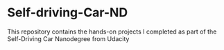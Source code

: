 # Self-driving-Car-ND
This repository contains the hands-on projects I completed as part of the Self-Driving Car Nanodegree from Udacity
